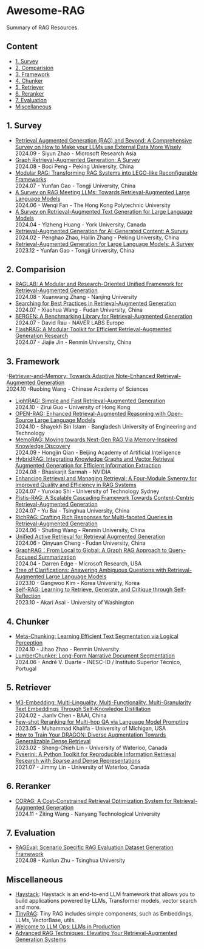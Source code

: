 # Awesome-RAG
Summary of RAG Resources.

## Content

- [1. Survey](#1-survey)
- [2. Comparision](#2-comparision)
- [3. Framework](#3-framework)
- [4. Chunker](#4-chunker)
- [5. Retriever](#5-retriever)
- [6. Reranker](#6-reranker)
- [7. Evaluation](#7-evaluation)
- [Miscellaneous](#miscellaneous)
  
## 1. Survey
- [Retrieval Augmented Generation (RAG) and Beyond: A Comprehensive Survey on How to Make your LLMs use External Data More Wisely](https://arxiv.org/abs/2409.14924)  
  2024.09 - Siyun Zhao - Microsoft Research Asia   
- [Graph Retrieval-Augmented Generation: A Survey](https://www.arxiv.org/abs/2408.08921)  
2024.08 - Boci Peng - Peking University, China  
- [Modular RAG: Transforming RAG Systems into LEGO-like Reconfigurable Frameworks](https://arxiv.org/abs/2407.21059)  
2024.07 - Yunfan Gao - Tongji University, China
- [A Survey on RAG Meeting LLMs: Towards Retrieval-Augmented Large Language Models](https://arxiv.org/abs/2405.06211)  
2024.06 - Wenqi Fan - The Hong Kong Polytechnic University  
- [A Survey on Retrieval-Augmented Text Generation for Large Language Models](https://arxiv.org/abs/2404.10981)  
2024.04 - Yizheng Huang - York University, Canada  
- [Retrieval-Augmented Generation for AI-Generated Content: A Survey](https://arxiv.org/abs/2402.19473)  
2024.02 - Penghao Zhao, Hailin Zhang - Peking University, China  
- [Retrieval-Augmented Generation for Large Language Models: A Survey](https://arxiv.org/abs/2312.10997)  
2023.12 - Yunfan Gao - Tongji University, China  

## 2. Comparision
- [RAGLAB: A Modular and Research-Oriented Unified Framework for Retrieval-Augmented Generation](https://arxiv.org/abs/2408.11381)  
2024.08 - Xuanwang Zhang - Nanjing University  
- [Searching for Best Practices in Retrieval-Augmented Generation](https://arxiv.org/abs/2407.01219)  
2024.07 - Xiaohua Wang - Fudan University, China  
- [BERGEN: A Benchmarking Library for Retrieval-Augmented Generation](https://arxiv.org/pdf/2407.01102)  
2024.07 - David Rau - NAVER LABS Europe  
- [FlashRAG: A Modular Toolkit for Efficient Retrieval-Augmented Generation Research](https://arxiv.org/pdf/2405.13576)  
2024.07 - Jiajie Jin - Renmin University, China  

## 3. Framework
-[Retriever-and-Memory: Towards Adaptive Note-Enhanced Retrieval-Augmented Generation](https://arxiv.org/abs/2410.08821)  
  2024.10 -Ruobing Wang - Chinese Academy of Sciences  
- [LightRAG: Simple and Fast Retrieval-Augmented Generation](https://arxiv.org/abs/2410.05779)  
  2024.10 - Zirui Guo - University of Hong Kong  
- [OPEN-RAG: Enhanced Retrieval-Augmented Reasoning with Open-Source Large Language Models](https://arxiv.org/abs/2410.01782)  
  2024.10 - Shayekh Bin Islam - Bangladesh University of Engineering and Technology  
- [MemoRAG: Moving towards Next-Gen RAG Via Memory-Inspired Knowledge Discovery](https://arxiv.org/abs/2409.05591)  
  2024.09 - Hongjin Qian - Beijing Academy of Artificial Intelligence  
- [HybridRAG: Integrating Knowledge Graphs and Vector Retrieval Augmented Generation for Efficient Information Extraction](https://arxiv.org/abs/2408.04948)  
2024.08 - Bhaskarjit Sarmah - NVIDIA  
- [Enhancing Retrieval and Managing Retrieval: A Four-Module Synergy for Improved Quality and Efficiency in RAG Systems](https://arxiv.org/abs/2407.10670)  
2024.07 - Yunxiao Shi - University of Technology Sydney  
- [Pistis-RAG: A Scalable Cascading Framework Towards Content-Centric Retrieval-Augmented Generation](https://arxiv.org/abs/2407.00072)  
2024.07 - Yu Bai - Tsinghua University, China  
- [RichRAG: Crafting Rich Responses for Multi-faceted Queries in Retrieval-Augmented Generation](https://arxiv.org/abs/2406.12566)    
2024.06 - Shuting Wang - Renmin University, China  
- [Unified Active Retrieval for Retrieval Augmented Generation](https://arxiv.org/pdf/2406.12534)  
2024.06 - Qinyuan Cheng - Fudan University, China  
- [GraphRAG：From Local to Global: A Graph RAG Approach to Query-Focused Summarization](https://arxiv.org/abs/2404.16130)  
2024.04 - Darren Edge - Microsoft Research, USA
- [Tree of Clarifications: Answering Ambiguous Questions with Retrieval-Augmented Large Language Models](https://arxiv.org/abs/2310.14696)  
2023.10 - Gangwoo Kim - Korea University, Korea
- [Self-RAG: Learning to Retrieve, Generate, and Critique through Self-Reflection](https://arxiv.org/abs/2310.11511)  
  2023.10 - Akari Asai - University of Washington  
  
## 4. Chunker
- [Meta-Chunking: Learning Efficient Text Segmentation via Logical Perception](https://arxiv.org/abs/2410.12788)  
  2024.10 - Jihao Zhao - Renmin University  
- [LumberChunker: Long-Form Narrative Document Segmentation](https://arxiv.org/abs/2406.17526)  
2024.06 - André V. Duarte - INESC-ID / Instituto Superior Técnico, Portugal   

## 5. Retriever
- [M3-Embedding: Multi-Linguality, Multi-Functionality, Multi-Granularity Text Embeddings Through Self-Knowledge Distillation](https://arxiv.org/abs/2402.03216)    
2024.02 - Jianlv Chen - BAAI, China  
- [Few-shot Reranking for Multi-hop QA via Language Model Prompting](https://arxiv.org/abs/2205.12650)  
2023.05 - Muhammad Khalifa - University of Michigan, USA
- [How to Train Your DRAGON: Diverse Augmentation Towards Generalizable Dense Retrieval](https://arxiv.org/abs/2302.07452)   
2023.02 - Sheng-Chieh Lin - University of Waterloo, Canada  
- [Pyserini: A Python Toolkit for Reproducible Information Retrieval Research with Sparse and Dense Representations](https://dl.acm.org/doi/pdf/10.1145/3404835.3463238)  
2021.07 - Jimmy Lin - University of Waterloo, Canada  

## 6. Reranker
- [CORAG: A Cost-Constrained Retrieval Optimization System for Retrieval-Augmented Generation](https://arxiv.org/abs/2411.00744)  
  2024.11 - Ziting Wang - Nanyang Technological University  

## 7. Evaluation
- [RAGEval: Scenario Specific RAG Evaluation Dataset Generation Framework](https://arxiv.org/abs/2408.01262)  
  2024.08 - Kunlun Zhu - Tsinghua University  

## Miscellaneous
- [Haystack](https://github.com/deepset-ai/haystack): Haystack is an end-to-end LLM framework that allows you to build applications powered by LLMs, Transformer models, vector search and more.  
- [TinyRAG](https://github.com/KMnO4-zx/TinyRAG): Tiny RAG includes simple components, such as Embeddings, LLMs, VectorBase, utils.
- [Welcome to LLM Ops: LLMs in Production](https://github.com/AI-Maker-Space/LLM-Ops-Cohort-1)  
- [Advanced RAG Techniques: Elevating Your Retrieval-Augmented Generation Systems](https://github.com/NirDiamant/RAG_Techniques?tab=readme-ov-file)  
